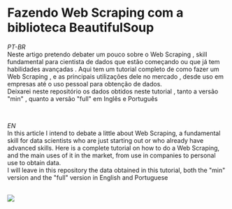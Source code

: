# Fazendo Web Scraping com a biblioteca BeautifulSoup

<p>

*PT-BR*<br>
Neste artigo pretendo debater um pouco sobre o Web Scraping , skill fundamental para cientista de dados que estão começando ou que já tem habilidades avançadas . Aqui tem um tutorial completo de como fazer um Web Scraping , e as principais utilizações dele no mercado , desde uso em empresas até o uso pessoal para obtenção de dados. <br>
Deixarei neste repositório os dados obtidos neste tutorial , tanto a versão "min" , quanto a versão "full" em Inglês e Português

<br>

*EN*<br>
In this article I intend to debate a little about Web Scraping, a fundamental skill for data scientists who are just starting out or who already have advanced skills. Here is a complete tutorial on how to do a Web Scraping, and the main uses of it in the market, from use in companies to personal use to obtain data.<br>
I will leave in this repository the data obtained in this tutorial, both the "min" version and the "full" version in English and Portuguese
<br><br>

<img src="https://images.pexels.com/photos/177598/pexels-photo-177598.jpeg?auto=compress&cs=tinysrgb&dpr=2&h=750&w=1260">
</p>
